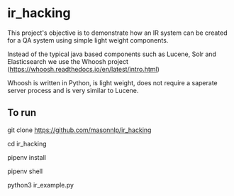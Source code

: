 # ir_hacking
This project's objective is to demonstrate how an IR system can be created for a QA system using simple light weight components.

Instead of the typical java based components such as Lucene, Solr and Elasticsearch we use the Whoosh project (https://whoosh.readthedocs.io/en/latest/intro.html)

Whoosh is written in Python, is light weight, does not require a saperate server process and is very similar to Lucene.

## To run
git clone https://github.com/masonnlp/ir_hacking

cd ir_hacking

pipenv install

pipenv shell

python3 ir_example.py
